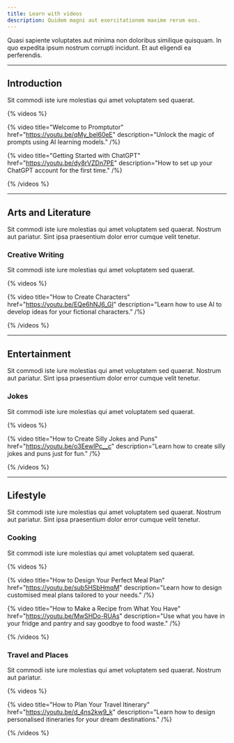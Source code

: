 ```yaml
---
title: Learn with videos
description: Quidem magni aut exercitationem maxime rerum eos.
---
```


Quasi sapiente voluptates aut minima non doloribus similique quisquam. In quo expedita ipsum nostrum corrupti incidunt. Et aut eligendi ea perferendis.

---

## Introduction

Sit commodi iste iure molestias qui amet voluptatem sed quaerat.

{% videos %}

{% video title="Welcome to Promptutor" href="https://youtu.be/qMy_bel60eE" description="Unlock the magic of prompts using AI learning models." /%}

{% video title="Getting Started with ChatGPT" href="https://youtu.be/dy8rVZDn7PE" description="How to set up your ChatGPT account for the first time." /%}

{% /videos %}

---

## Arts and Literature

Sit commodi iste iure molestias qui amet voluptatem sed quaerat. Nostrum aut pariatur. Sint ipsa praesentium dolor error cumque velit tenetur.

### Creative Writing

Sit commodi iste iure molestias qui amet voluptatem sed quaerat.

{% videos %}

{% video title="How to Create Characters" href="https://youtu.be/EQe6hNJ6_GI" description="Learn how to use AI to develop ideas for your fictional characters." /%}

{% /videos %}

---

## Entertainment

Sit commodi iste iure molestias qui amet voluptatem sed quaerat. Nostrum aut pariatur. Sint ipsa praesentium dolor error cumque velit tenetur.

### Jokes

Sit commodi iste iure molestias qui amet voluptatem sed quaerat.

{% videos %}

{% video title="How to Create Silly Jokes and Puns" href="https://youtu.be/o3EewIPc__c" description="Learn how to create silly jokes and puns just for fun." /%}

{% /videos %}

---

## Lifestyle

Sit commodi iste iure molestias qui amet voluptatem sed quaerat. Nostrum aut pariatur. Sint ipsa praesentium dolor error cumque velit tenetur.

### Cooking

Sit commodi iste iure molestias qui amet voluptatem sed quaerat.

{% videos %}

{% video title="How to Design Your Perfect Meal Plan" href="https://youtu.be/sub5HSbHmqM" description="Learn how to design customised meal plans tailored to your needs." /%}

{% video title="How to Make a Recipe from What You Have" href="https://youtu.be/MwSHDo-RUAs" description="Use what you have in your fridge and pantry and say goodbye to food waste." /%}

{% /videos %}

### Travel and Places

Sit commodi iste iure molestias qui amet voluptatem sed quaerat. Nostrum aut pariatur.

{% videos %}

{% video title="How to Plan Your Travel Itinerary" href="https://youtu.be/d_4ns2kw9_k" description="Learn how to design personalised itineraries for your dream destinations." /%}

{% /videos %}
